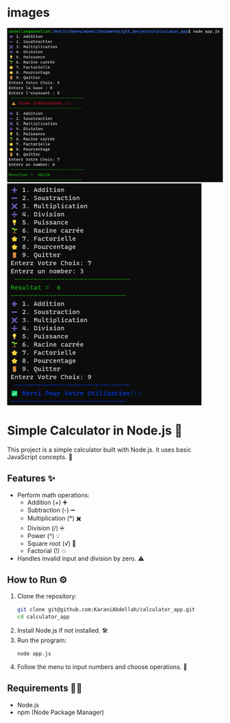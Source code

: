 # images
<img src = "img/Screenshot 2024-12-23 202222.png">
<img src = "img/Screenshot 2024-12-23 202300.png">

# Simple Calculator in Node.js 🧮

This project is a simple calculator built with Node.js. It uses basic JavaScript concepts. 🚀

## Features ✨
- Perform math operations:
  - Addition (+) ➕
  - Subtraction (-) ➖
  - Multiplication (*) ✖️
  - Division (/) ➗
  - Power (^) 💡
  - Square root (√) 🌱
  - Factorial (!) 💥
- Handles invalid input and division by zero. ⚠️

## How to Run ⚙️
1. Clone the repository:  
   ```bash
   git clone git@github.com:KaraniAbdellah/calculator_app.git
   cd calculator_app
   ```
2. Install Node.js if not installed. 🛠️
3. Run the program:  
   ```bash
   node app.js
   ```
4. Follow the menu to input numbers and choose operations. 📝

## Requirements 🧑‍💻
- Node.js
- npm (Node Package Manager)
